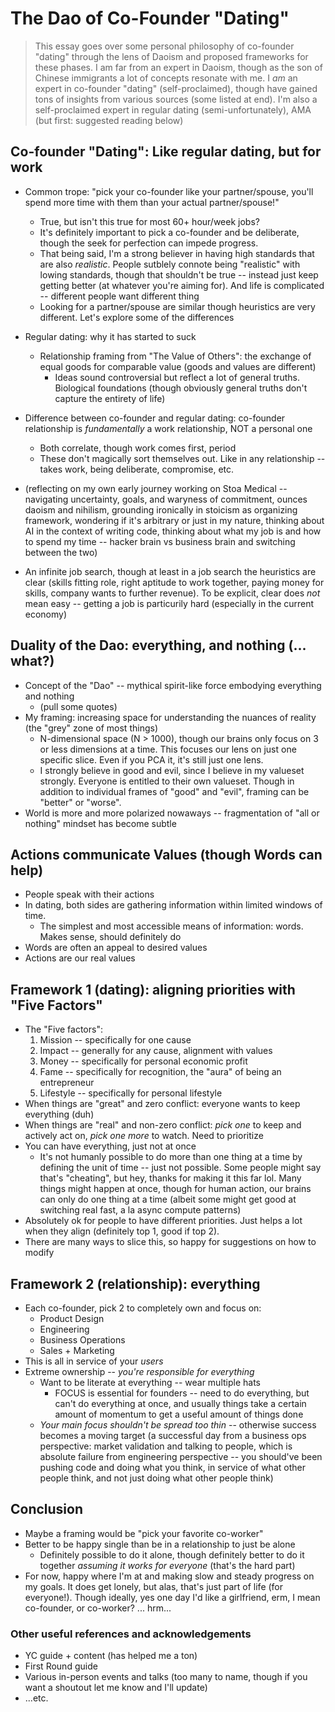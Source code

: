 # The Dao of Co-Founder "Dating"

> This essay goes over some personal philosophy of co-founder "dating" through the lens of Daoism and proposed frameworks for these phases. I am far from an expert in Daoism, though as the son of Chinese immigrants a lot of concepts resonate with me. I _am_ an expert in co-founder "dating" (self-proclaimed), though have gained tons of insights from various sources (some listed at end). I'm also a self-proclaimed expert in regular dating (semi-unfortunately), AMA (but first: suggested reading below)

<!-- Target length: 300-800 words. A ton of ideas -- get them out, though shorter is better! -->

## Co-founder "Dating": Like regular dating, but for work

- Common trope: "pick your co-founder like your partner/spouse, you'll spend more time with them than your actual partner/spouse!"
  - True, but isn't this true for most 60+ hour/week jobs? 
  - It's definitely important to pick a co-founder and be deliberate, though the seek for perfection can impede progress. 
  - That being said, I'm a strong believer in having high standards that are also _realistic_. People sutblely connote being "realistic" with lowing standards, though that shouldn't be true -- instead just keep getting better (at whatever you're aiming for). And life is complicated -- different people want different thing
  - Looking for a partner/spouse are similar though heuristics are very different. Let's explore some of the differences
- Regular dating: why it has started to suck
  - Relationship framing from "The Value of Others": the exchange of equal goods for comparable value (goods and values are different)
    - Ideas sound controversial but reflect a lot of general truths. Biological foundations (though obviously general truths don't capture the entirety of life)
- Difference between co-founder and regular dating: co-founder relationship is _fundamentally_ a work relationship, NOT a personal one
  - Both correlate, though work comes first, period
  - These don't magically sort themselves out. Like in any relationship -- takes work, being deliberate, compromise, etc.

- (reflecting on my own early journey working on Stoa Medical -- navigating uncertainty, goals, and waryness of commitment, ounces daoism and nihilism, grounding ironically in stoicism as organizing framework, wondering if it's arbitrary or just in my nature, thinking about AI in the context of writing code, thinking about what my job is and how to spend my time -- hacker brain vs business brain and switching between the two)
- An infinite job search, though at least in a job search the heuristics are clear (skills fitting role, right aptitude to work together, paying money for skills, company wants to further revenue). To be explicit, clear does _not_ mean easy -- getting a job is particurily hard (especially in the current economy)


## Duality of the Dao: everything, and nothing (... what?)
- Concept of the "Dao" -- mythical spirit-like force embodying everything and nothing
    - (pull some quotes)
- My framing: increasing space for understanding the nuances of reality (the "grey" zone of most things)
    - N-dimensional space (N > 1000), though our brains only focus on 3 or less dimensions at a time. This focuses our lens on just one specific slice. Even if you PCA it, it's still just one lens.
    - I strongly believe in good and evil, since I believe in my valueset strongly. Everyone is entitled to their own valueset. Though in addition to individual frames of "good" and "evil", framing can be "better" or "worse".
- World is more and more polarized nowaways -- fragmentation of "all or nothing" mindset has become subtle

## Actions communicate Values (though Words can help)
- People speak with their actions
- In dating, both sides are gathering information within limited windows of time.
  - The simplest and most accessible means of information: words. Makes sense, should definitely do
- Words are often an appeal to desired values
- Actions are our real values

## Framework 1 (dating): aligning priorities with "Five Factors"

- The "Five factors":
  1. Mission -- specifically for one cause
  2. Impact -- generally for any cause, alignment with values
  3. Money -- specifically for personal economic profit
  4. Fame -- specifically for recognition, the "aura" of being an entrepreneur
  5. Lifestyle -- specifically for personal lifestyle
- When things are "great" and zero conflict: everyone wants to keep everything (duh)
- When things are "real" and non-zero conflict: _pick one_ to keep and actively act on, _pick one more_ to watch. Need to prioritize
- You can have everything, just not at once
  - It's not humanly possible to do more than one thing at a time by defining the unit of time -- just not possible. Some people might say that's "cheating", but hey, thanks for making it this far lol. Many things might happen at once, though for human action, our brains can only do one thing at a time (albeit some might get good at switching real fast, a la async compute patterns)
- Absolutely ok for people to have different priorities. Just helps a lot when they align (definitely top 1, good if top 2).
- There are many ways to slice this, so happy for suggestions on how to modify

## Framework 2 (relationship): everything 
- Each co-founder, pick 2 to completely own and focus on:
	- Product Design
	- Engineering
	- Business Operations
	- Sales + Marketing
- This is all in service of your *users*
- Extreme ownership -- *you're responsible for everything*
	- Want to be literate at everything -- wear multiple hats
        - FOCUS is essential for founders -- need to do everything, but can't do everything at once, and usually things take a certain amount of momentum to get a useful amount of things done
	- *Your main focus shouldn't be spread too thin* -- otherwise success becomes a moving target (a successful day from a business ops perspective: market validation and talking to people, which is absolute failure from engineering perspective -- you should've been pushing code and doing what you think, in service of what other people think, and not just doing what other people think)

## Conclusion
- Maybe a framing would be "pick your favorite co-worker"
- Better to be happy single than be in a relationship to just be alone
  - Definitely possible to do it alone, though definitely better to do it together _assuming it works for everyone_ (that's the hard part)
- For now, happy where I'm at and making slow and steady progress on my goals. It does get lonely, but alas, that's just part of life (for everyone!). Though ideally, yes one day I'd like a girlfriend, erm, I mean co-founder, or co-worker? ... hrm...

### Other useful references and acknowledgements

- YC guide + content (has helped me a ton)
- First Round guide
- Various in-person events and talks (too many to name, though if you want a shoutout let me know and I'll update)
- ...etc.